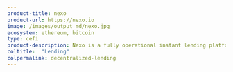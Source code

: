 ```yaml
---
product-title: nexo
product-url: https://nexo.io
image: /images/output_md/nexo.jpg
ecosystem: ethereum, bitcoin
type: cefi
product-description: Nexo is a fully operational instant lending platform with seamless user experience and military-grade security with 256-bit encryption. The Nexo Wallet allows crypto holders to both earn daily interest on their idle crypto assets or to get instant access to cash without selling their cryptocurrencies. All client funds held in custody are insured by the Lloyds of London.
coltitle:  "Lending"
colpermalink: decentralized-lending
---
```

